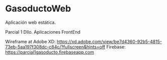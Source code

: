 # GasoductoWeb
Aplicación web estática.

Parcial 1 Dllo. Aplicaciones FrontEnd

Wireframe at Adobe XD: https://xd.adobe.com/view/be7d4360-92b5-4815-73eb-5aa197f308dc-c84c/?fullscreen&hints=off
Firebase: https://parcial1gasoducto.firebaseapp.com
